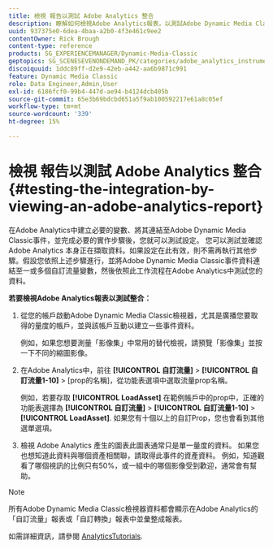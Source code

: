 ```yaml
---
title: 檢視 報告以測試 Adobe Analytics 整合
description: 瞭解如何檢視Adobe Analytics報表，以測試Adobe Dynamic Media Classic中的整合。
uuid: 937375e0-6dea-4baa-a2b0-4f3e461c9ee2
contentOwner: Rick Brough
content-type: reference
products: SG_EXPERIENCEMANAGER/Dynamic-Media-Classic
geptopics: SG_SCENESEVENONDEMAND_PK/categories/adobe_analytics_instrumentation_kit
discoiquuid: 1ddc89ff-d2e9-42eb-a442-aa6b9871c991
feature: Dynamic Media Classic
role: Data Engineer,Admin,User
exl-id: 6186fcf0-99b4-447d-ae94-b4124dcb405b
source-git-commit: 65e3b69bdcbd651a5f9ab100592217e61a8c05ef
workflow-type: tm+mt
source-wordcount: '339'
ht-degree: 15%

---
```


# 檢視 報告以測試 Adobe Analytics 整合{#testing-the-integration-by-viewing-an-adobe-analytics-report}

在Adobe Analytics中建立必要的變數、將其連結至Adobe Dynamic Media Classic事件，並完成必要的實作步驟後，您就可以測試設定。 您可以測試並確認 Adobe Analytics 本身正在擷取資料。如果設定在此有效，則不需再執行其他步驟。假設您依照上述步驟進行，並將Adobe Dynamic Media Classic事件資料連結至一或多個自訂流量變數，然後依照此工作流程在Adobe Analytics中測試您的資料。

**若要檢視Adobe Analytics報表以測試整合：**

1. 從您的帳戶啟動Adobe Dynamic Media Classic檢視器，尤其是廣播您要取得的量度的帳戶，並與該帳戶互動以建立一些事件資料。

   例如，如果您想要測量「影像集」中常用的替代檢視，請預覽「影像集」並按一下不同的縮圖影像。

1. 在Adobe Analytics中，前往 **[!UICONTROL 自訂流量]** > **[!UICONTROL 自訂流量1-10]** > [prop的名稱]，從功能表選項中選取流量prop名稱。

   例如，若要存取 **[!UICONTROL LoadAsset]** 在範例帳戶中的prop中，正確的功能表選擇為 **[!UICONTROL 自訂流量]** > **[!UICONTROL 自訂流量1-10]** > **[!UICONTROL LoadAsset]**. 如果您有十個以上的自訂Prop，您也會看到其他選單選項。

1. 檢視 Adobe Analytics 產生的圖表此圖表通常只是單一量度的資料。 如果您也想知道此資料與哪個資產相關聯，請取得此事件的資產資料。 例如，知道觀看了哪個視訊的比例只有50%，或一組中的哪個影像受到歡迎，通常會有幫助。

>[!NOTE]
>
>所有Adobe Dynamic Media Classic檢視器資料都會顯示在Adobe Analytics的「自訂流量」報表或「自訂轉換」報表中並彙整成報表。

如需詳細資訊，請參閱 [AnalyticsTutorials](https://experienceleague.adobe.com/docs/analytics-learn/tutorials/overview.html).